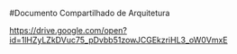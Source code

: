 #Documento Compartilhado de Arquitetura

https://drive.google.com/open?id=1lHZyLZkDVuc75_pDvbb51zowJCGEkzriHL3_oW0VmxE
